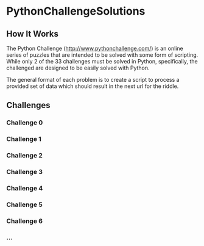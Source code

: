 # PythonChallengeSolutions

## How It Works

The Python Challenge (http://www.pythonchallenge.com/) is an online series of puzzles that are intended to be solved with some form of scripting. While only 2 of the 33 challenges must be solved in Python, specifically, the challenged are designed to be easily solved with Python.

The general format of each problem is to create a script to process a provided set of data which should result in the next url for the riddle.

## Challenges

### Challenge 0

### Challenge 1

### Challenge 2

### Challenge 3

### Challenge 4

### Challenge 5

### Challenge 6

### ...
